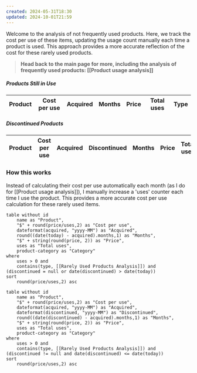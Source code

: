 ```yaml
---
created: 2024-05-31T18:30
updated: 2024-10-01T21:59
---
```

Welcome to the analysis of not frequently used products. Here, we track the cost per use of these items, updating the usage count manually each time a product is used. This approach provides a more accurate reflection of the cost for these rarely used products.

>**Head back to the main page for more, including the analysis of frequently used products: [[Product usage analysis]]**
##### Products Still in Use

<!-- QueryToSerialize: table without id name as "Product", "$" + round(price/uses,2) as "Cost per use", dateformat(acquired, "yyyy-MM") as "Acquired", round((date(today) - acquired).months,1) as "Months", "$" + string(round(price, 2)) as "Price", uses as "Total uses", type as "Type" where uses > 0 and contains(category, [[Rarely Used Products Analysis]]) and (discontinued = null or date(discontinued) > date(today)) sort round(price/uses,2) asc -->
<!-- SerializedQuery: table without id name as "Product", "$" + round(price/uses,2) as "Cost per use", dateformat(acquired, "yyyy-MM") as "Acquired", round((date(today) - acquired).months,1) as "Months", "$" + string(round(price, 2)) as "Price", uses as "Total uses", type as "Type" where uses > 0 and contains(category, [[Rarely Used Products Analysis]]) and (discontinued = null or date(discontinued) > date(today)) sort round(price/uses,2) asc -->

| Product | Cost per use | Acquired | Months | Price | Total uses | Type |
| ------- | ------------ | -------- | ------ | ----- | ---------- | ---- |
<!-- SerializedQuery END -->

##### Discontinued Products

<!-- QueryToSerialize: table without id name as "Product", "$" + round(price/uses,2) as "Cost per use", dateformat(acquired, "yyyy-MM") as "Acquired", dateformat(discontinued, "yyyy-MM") as "Discontinued", round((date(discontinued) - acquired).months,1) as "Months", "$" + string(round(price, 2)) as "Price", uses as "Total uses", type as "Type" where uses > 0 and contains(category, [[Rarely Used Products Analysis]]) and (discontinued != null and date(discontinued) <= date(today)) sort round(price/uses,2) asc -->
<!-- SerializedQuery: table without id name as "Product", "$" + round(price/uses,2) as "Cost per use", dateformat(acquired, "yyyy-MM") as "Acquired", dateformat(discontinued, "yyyy-MM") as "Discontinued", round((date(discontinued) - acquired).months,1) as "Months", "$" + string(round(price, 2)) as "Price", uses as "Total uses", type as "Type" where uses > 0 and contains(category, [[Rarely Used Products Analysis]]) and (discontinued != null and date(discontinued) <= date(today)) sort round(price/uses,2) asc -->

| Product | Cost per use | Acquired | Discontinued | Months | Price | Total uses | Type |
| ------- | ------------ | -------- | ------------ | ------ | ----- | ---------- | ---- |
<!-- SerializedQuery END -->

### How this works

Instead of calculating their cost per use automatically each month (as I do for [[Product usage analysis]]), I manually increase a 'uses' counter each time I use the product. This provides a more accurate cost per use calculation for these rarely used items.

```dataview
table without id
    name as "Product",
    "$" + round(price/uses,2) as "Cost per use",
    dateformat(acquired, "yyyy-MM") as "Acquired",
    round((date(today) - acquired).months,1) as "Months",
    "$" + string(round(price, 2)) as "Price",
    uses as "Total uses",
    product-category as "Category"
where
    uses > 0 and
    contains(type, [[Rarely Used Products Analysis]]) and (discontinued = null or date(discontinued) > date(today))
sort
    round(price/uses,2) asc
```

```dataview
table without id
    name as "Product",
    "$" + round(price/uses,2) as "Cost per use",
    dateformat(acquired, "yyyy-MM") as "Acquired",
    dateformat(discontinued, "yyyy-MM") as "Discontinued",
    round((date(discontinued) - acquired).months,1) as "Months",
    "$" + string(round(price, 2)) as "Price",
    uses as "Total uses",
    product-category as "Category"
where
    uses > 0 and
    contains(type, [[Rarely Used Products Analysis]]) and (discontinued != null and date(discontinued) <= date(today))
sort
    round(price/uses,2) asc
```

